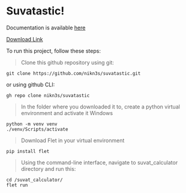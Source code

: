# Suvatastic! 

Documentation is available [here](https://niko.super.site/suvatastic)

[Download Link](https://www.dropbox.com/scl/fi/1uspj6n3k4ns0tj70n09p/app-release.apk?rlkey=yl8ofz11e42soejztk5cvl5pz&dl=0)

To run this project, follow these steps:
> Clone this github repository using git:
```
git clone https://github.com/nikn3s/suvatastic.git
```
or using github CLI:
```
gh repo clone nikn3s/suvatastic
```
> In the folder where you downloaded it to, create a python virtual environment and activate it
Windows
```
python -m venv venv
./venv/Scripts/activate
```
> Download Flet in your virtual environment
```
pip install flet
```
> Using the command-line interface, navigate to suvat_calculator directory and run this:
```
cd /suvat_calculator/
flet run
```
